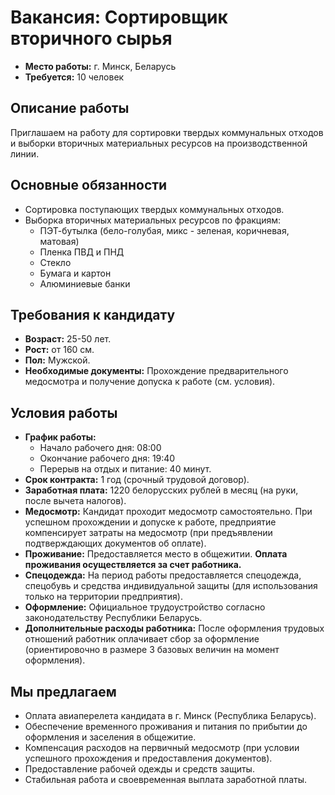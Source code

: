 # Вакансия: Сортировщик вторичного сырья

*   **Место работы:** г. Минск, Беларусь
*   **Требуется:** 10 человек

## Описание работы

Приглашаем на работу для сортировки твердых коммунальных отходов и выборки вторичных материальных ресурсов на производственной линии.

## Основные обязанности

*   Сортировка поступающих твердых коммунальных отходов.
*   Выборка вторичных материальных ресурсов по фракциям:
    *   ПЭТ-бутылка (бело-голубая, микс - зеленая, коричневая, матовая)
    *   Пленка ПВД и ПНД
    *   Стекло
    *   Бумага и картон
    *   Алюминиевые банки

## Требования к кандидату

*   **Возраст:** 25-50 лет.
*   **Рост:** от 160 см.
*   **Пол:** Мужской.
*   **Необходимые документы:** Прохождение предварительного медосмотра и получение допуска к работе (см. условия).

## Условия работы

*   **График работы:**
    *   Начало рабочего дня: 08:00
    *   Окончание рабочего дня: 19:40
    *   Перерыв на отдых и питание: 40 минут.
*   **Срок контракта:** 1 год (срочный трудовой договор).
*   **Заработная плата:** 1220 белорусских рублей в месяц (на руки, после вычета налогов).
*   **Медосмотр:** Кандидат проходит медосмотр самостоятельно. При успешном прохождении и допуске к работе, предприятие компенсирует затраты на медосмотр (при предъявлении подтверждающих документов об оплате).
*   **Проживание:** Предоставляется место в общежитии. **Оплата проживания осуществляется за счет работника.**
*   **Спецодежда:** На период работы предоставляется спецодежда, спецобувь и средства индивидуальной защиты (для использования только на территории предприятия).
*   **Оформление:** Официальное трудоустройство согласно законодательству Республики Беларусь.
*   **Дополнительные расходы работника:** После оформления трудовых отношений работник оплачивает сбор за оформление (ориентировочно в размере 3 базовых величин на момент оформления).

## Мы предлагаем

*   Оплата авиаперелета кандидата в г. Минск (Республика Беларусь).
*   Обеспечение временного проживания и питания по прибытии до оформления и заселения в общежитие.
*   Компенсация расходов на первичный медосмотр (при условии успешного прохождения и предоставления документов).
*   Предоставление рабочей одежды и средств защиты.
*   Стабильная работа и своевременная выплата заработной платы.